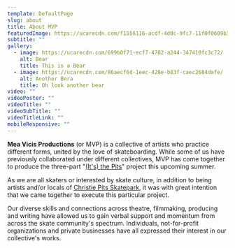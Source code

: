 ```yaml
---
template: DefaultPage
slug: about
title: About MVP
featuredImage: https://ucarecdn.com/f1556116-acdf-4d0c-9fc7-11f0f0609b37/
subtitle: ""
gallery:
  - image: https://ucarecdn.com/699b0f71-ecf7-4702-a244-347410fc3c72/
    alt: Bear
    title: This is a Bear
  - image: https://ucarecdn.com/86aecf6d-1eec-428e-b83f-caec2684dafe/
    alt: Another Bera
    title: Oh look another bear
video: ""
videoPoster: ""
videoTitle: ""
videoSubTitle: ""
videoTitleLink: ""
mobileResponsive: ""
---
```

**Mea Vicis Productions** (or MVP) is a collective of artists who practice different forms, united by the love of skateboarding. While some of us have previously collaborated under different collectives, MVP has come together to produce the three-part "[(It's) the Pits](/about-the-pits)" project this upcoming summer.

As we are all skaters or interested by skate culture, in addition to being artists and/or locals of [Christie Pits Skatepark](https://www.instagram.com/cpskateboardpark/?hl=en), it was with great intention that we came together to execute this particular project.

Our diverse skills and connections across theatre, filmmaking, producing and writing have allowed us to gain verbal support and momentum from across the skate community's spectrum. Individuals, not-for-profit organizations and private businesses have all expressed their interest in our collective's works.